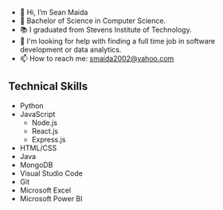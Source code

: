 - 👋 Hi, I’m Sean Maida
- 👀 Bachelor of Science in Computer Science.
- 📚 I graduated from Stevens Institute of Technology.
- 🤔 I'm looking for help with finding a full time job in software development or data analytics. 
- 📫 How to reach me: smaida2002@yahoo.com

## Technical Skills
- Python
- JavaScript
  - Node.js
  - React.js
  - Express.js
- HTML/CSS
- Java
- MongoDB
- Visual Studio Code
- Git
- Microsoft Excel
- Microsoft Power BI


<!---
seanmaida2002/seanmaida2002 is a ✨ special ✨ repository because its `README.md` (this file) appears on your GitHub profile.
You can click the Preview link to take a look at your changes.
--->
